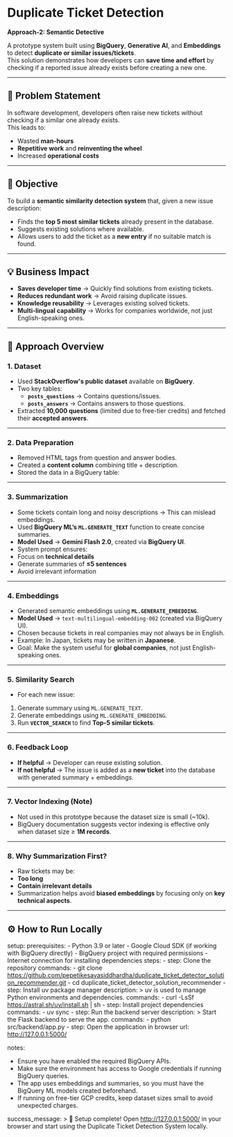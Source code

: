 # Duplicate Ticket Detection  
**Approach-2: Semantic Detective**  

A prototype system built using **BigQuery**, **Generative AI**, and **Embeddings** to detect **duplicate or similar issues/tickets**.  
This solution demonstrates how developers can **save time and effort** by checking if a reported issue already exists before creating a new one.

---

## 📌 Problem Statement  
In software development, developers often raise new tickets without checking if a similar one already exists.  
This leads to:  
- Wasted **man-hours**  
- **Repetitive work** and **reinventing the wheel**  
- Increased **operational costs**  

---

## 🎯 Objective  
To build a **semantic similarity detection system** that, given a new issue description:  
- Finds the **top 5 most similar tickets** already present in the database.  
- Suggests existing solutions where available.  
- Allows users to add the ticket as a **new entry** if no suitable match is found.  

---

## 💡 Business Impact  
- **Saves developer time** → Quickly find solutions from existing tickets.  
- **Reduces redundant work** → Avoid raising duplicate issues.  
- **Knowledge reusability** → Leverages existing solved tickets.  
- **Multi-lingual capability** → Works for companies worldwide, not just English-speaking ones.

---

## 🧠 Approach Overview  

### 1. Dataset  
- Used **StackOverflow's public dataset** available on **BigQuery**.  
- Two key tables:  
  - **`posts_questions`** → Contains questions/issues.  
  - **`posts_answers`** → Contains answers to those questions.  
- Extracted **10,000 questions** (limited due to free-tier credits) and fetched their **accepted answers**.

---

### 2. Data Preparation  
- Removed HTML tags from question and answer bodies.  
- Created a **content column** combining title + description.  
- Stored the data in a BigQuery table:  


---

### 3. Summarization  
- Some tickets contain long and noisy descriptions → This can mislead embeddings.  
- Used **BigQuery ML’s `ML.GENERATE_TEXT`** function to create concise summaries.  
- **Model Used** → **Gemini Flash 2.0**, created via **BigQuery UI**.  
- System prompt ensures:  
- Focus on **technical details**  
- Generate summaries of **≤5 sentences**  
- Avoid irrelevant information  

---

### 4. Embeddings  
- Generated semantic embeddings using **`ML.GENERATE_EMBEDDING`**.  
- **Model Used** → `text-multilingual-embedding-002` (created via BigQuery UI).  
- Chosen because tickets in real companies may not always be in English.  
- Example: In Japan, tickets may be written in **Japanese**.  
- Goal: Make the system useful for **global companies**, not just English-speaking ones.  

---

### 5. Similarity Search  
- For each new issue:  
1. Generate summary using `ML.GENERATE_TEXT`.  
2. Generate embeddings using `ML.GENERATE_EMBEDDING`.  
3. Run **`VECTOR_SEARCH`** to find **Top-5 similar tickets**.  

---

### 6. Feedback Loop  
- **If helpful** → Developer can reuse existing solution.  
- **If not helpful** → The issue is added as a **new ticket** into the database with generated summary + embeddings.

---

### 7. Vector Indexing (Note)  
- Not used in this prototype because the dataset size is small (~10k).  
- BigQuery documentation suggests vector indexing is effective only when dataset size ≥ **1M records**.  

---

### 8. Why Summarization First?  
- Raw tickets may be:  
- **Too long**  
- **Contain irrelevant details**  
- Summarization helps avoid **biased embeddings** by focusing only on **key technical aspects**.

---

## ⚙️ How to Run Locally  

setup:
  prerequisites:
    - Python 3.9 or later
    - Google Cloud SDK (if working with BigQuery directly)
    - BigQuery project with required permissions
    - Internet connection for installing dependencies
  steps:
    - step: Clone the repository
      commands:
        - git clone https://github.com/pepetikesavasiddhardha/duplicate_ticket_detector_solution_recommender.git
        - cd duplicate_ticket_detector_solution_recommender
    - step: Install uv package manager
      description: >
        uv is used to manage Python environments and dependencies.
      commands:
        - curl -LsSf https://astral.sh/uv/install.sh | sh
    - step: Install project dependencies
      commands:
        - uv sync
    - step: Run the backend server
      description: >
        Start the Flask backend to serve the app.
      commands:
        - python src/backend/app.py
    - step: Open the application in browser
      url: http://127.0.0.1:5000/

notes:
  - Ensure you have enabled the required BigQuery APIs.
  - Make sure the environment has access to Google credentials if running BigQuery queries.
  - The app uses embeddings and summaries, so you must have the BigQuery ML models created beforehand.
  - If running on free-tier GCP credits, keep dataset sizes small to avoid unexpected charges.

success_message: >
  🎉 Setup complete! Open http://127.0.0.1:5000/ in your browser
  and start using the Duplicate Ticket Detection System locally.
